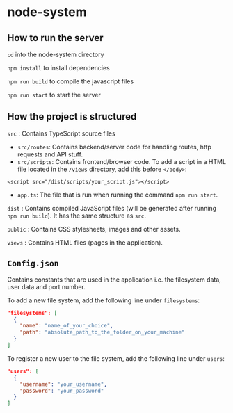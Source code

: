 # node-system

## How to run the server
`cd` into the node-system directory


`npm install` to install dependencies


`npm run build` to compile the javascript files


`npm run start` to start the server

## How the project is structured

`src` : Contains TypeScript source files
    
* `src/routes`: Contains backend/server code for handling routes, http requests and API stuff.
* `src/scripts`: Contains frontend/browser code. To add a script in a HTML file located in the `/views` directory, add this before `</body>`:

 `<script src="/dist/scripts/your_script.js"></script>` 


* `app.ts`: The file that is run when running the command `npm run start`.


`dist` : Contains compiled JavaScript files (will be generated after running `npm run build`). It has the same structure as `src`.


`public` : Contains CSS stylesheets, images and other assets.


`views` : Contains HTML files (pages in the application).


## `Config.json`
Contains constants that are used in the application i.e. the filesystem data, user data and port number.

To add a new file system, add the following line under `filesystems`: 

```json
"filesystems": [
  { 
    "name": "name_of_your_choice", 
    "path": "absolute_path_to_the_folder_on_your_machine"
  }
]
```


To register a new user to the file system, add the following line under `users`:

```json
"users": [
  {
    "username": "your_username",
    "password": "your_password"
  }
]
```